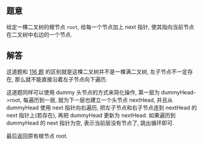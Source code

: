 ## 题意

给定一棵二叉树的根节点 `root`, 给每一个节点加上 next 指针, 使其指向当前节点在二叉树中右边的一个节点.

## 解答

这道题和 [116 题](https://leetcode150.xhu.me/116) 的区别就是这棵二叉树并不是一棵满二叉树, 左子节点不一定存在, 那么就不能直接沿着左子节点向下遍历.

这道题同样可以使用 dummy 头节点的方式来简化操作, 第一层为 dummyHead->root, 每遍历到一层, 就为下一层也建立一个头节点 nextHead, 并且从 dummyHead 使用 next 指针向右遍历, 把左子节点和右子节点连到 nextHead 的 next 指针上(若存在), 再把 dummyHead 更新为 nextHead. 如果遍历到 dummyHead 的 next 指针为空, 表示当前层没有节点了, 跳出循环即可.

最后返回原有根节点 root.
